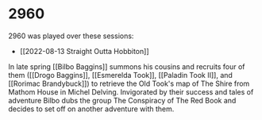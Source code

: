 # 2960
2960 was played over these sessions:
* [[2022-08-13 Straight Outta Hobbiton]]

In late spring [[Bilbo Baggins]] summons his cousins and recruits four of them ([[Drogo Baggins]], [[Esmerelda Took]], [[Paladin Took II]], and [[Rorimac Brandybuck]]) to retrieve the Old Took's map of The Shire from Mathom House in Michel Delving. Invigorated by their success and tales of adventure Bilbo dubs the group The Conspiracy of The Red Book and decides to set off on another adventure with them.

